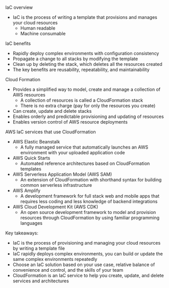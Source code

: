 IaC overview
- IaC is the process of writing a template that provisions and manages your cloud resources 
	- Human readable 
	- Machine consumable 

IaC benefits 
- Rapidly deploy complex environments with configuration consistency 
- Propagate a change to all stacks by modifying the template 
- Clean up by deleting the stack, which deletes all the resources created 
- The key benefits are reusability, repeatability, and maintainability 

Cloud Formation 
- Provides a simplified way to model, create and manage a collection of AWS resources
	- A collection of resources is called a CloudFormation stack 
	- There is no extra charge (pay for only the resources you create)
- Can create, update and delete stacks 
- Enables orderly and predictable provisioning and updating of resources
- Enables version control of AWS resource deployments 

AWS IaC services that use CloudFormation 
- AWS Elastic Beanstalk
	- A fully managed service that automatically launches an AWS environment with your uploaded application code
- AWS Quick Starts 
	- Automated reference architectures based on CloudFormation templates 
- AWS Serverless Application Model (AWS SAM)
	- An extension of CloudFormation with shorthand syntax for building common serverless infrastructure 
- AWS Amplify 
	- A development framework for full stack web and mobile apps that requires less coding and less knowledge of backend integrations 
- AWS Cloud Development Kit (AWS CDK)
	- An open source development framework to model and provision resources through CloudFormation by using familiar programming languages 

Key takeaways:
- IaC is the process of provisioning and managing your cloud resources by writing a template file 
- IaC rapidly deploys complex environments, you can build or update the same complex environments repeatedly 
- Choose an IaC solution based on your use case, relative balance of convenience and control, and the skills of your team 
- CloudFormation is an IaC service to help you create, update, and delete services and architectures 

